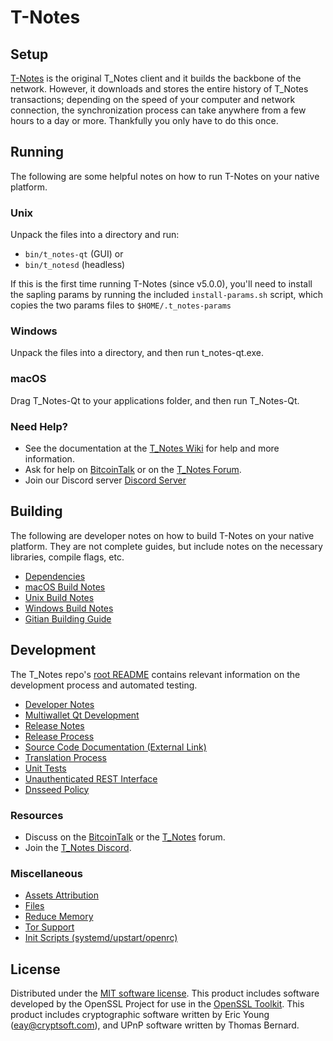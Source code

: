 T-Notes
=============

Setup
---------------------
[T-Notes](http://t_notes.org/wallet) is the original T_Notes client and it builds the backbone of the network. However, it downloads and stores the entire history of T_Notes transactions; depending on the speed of your computer and network connection, the synchronization process can take anywhere from a few hours to a day or more. Thankfully you only have to do this once.

Running
---------------------
The following are some helpful notes on how to run T-Notes on your native platform.

### Unix

Unpack the files into a directory and run:

- `bin/t_notes-qt` (GUI) or
- `bin/t_notesd` (headless)

If this is the first time running T-Notes (since v5.0.0), you'll need to install the sapling params by running the included `install-params.sh` script, which copies the two params files to `$HOME/.t_notes-params`

### Windows

Unpack the files into a directory, and then run t_notes-qt.exe.

### macOS

Drag T_Notes-Qt to your applications folder, and then run T_Notes-Qt.

### Need Help?

* See the documentation at the [T_Notes Wiki](https://github.com/T_Notes-Project/T_Notes/wiki)
for help and more information.
* Ask for help on [BitcoinTalk](https://bitcointalk.org/index.php?topic=1262920.0) or on the [T_Notes Forum](http://forum.t_notes.org/).
* Join our Discord server [Discord Server](https://discord.t_notes.org)

Building
---------------------
The following are developer notes on how to build T-Notes on your native platform. They are not complete guides, but include notes on the necessary libraries, compile flags, etc.

- [Dependencies](dependencies.md)
- [macOS Build Notes](build-osx.md)
- [Unix Build Notes](build-unix.md)
- [Windows Build Notes](build-windows.md)
- [Gitian Building Guide](gitian-building.md)

Development
---------------------
The T_Notes repo's [root README](/README.md) contains relevant information on the development process and automated testing.

- [Developer Notes](developer-notes.md)
- [Multiwallet Qt Development](multiwallet-qt.md)
- [Release Notes](release-notes.md)
- [Release Process](release-process.md)
- [Source Code Documentation (External Link)](https://www.fuzzbawls.pw/t_notes/doxygen/)
- [Translation Process](translation_process.md)
- [Unit Tests](unit-tests.md)
- [Unauthenticated REST Interface](REST-interface.md)
- [Dnsseed Policy](dnsseed-policy.md)

### Resources
* Discuss on the [BitcoinTalk](https://bitcointalk.org/index.php?topic=1262920.0) or the [T_Notes](http://forum.t_notes.org/) forum.
* Join the [T_Notes Discord](https://discord.t_notes.org).

### Miscellaneous
- [Assets Attribution](assets-attribution.md)
- [Files](files.md)
- [Reduce Memory](reduce-memory.md)
- [Tor Support](tor.md)
- [Init Scripts (systemd/upstart/openrc)](init.md)

License
---------------------
Distributed under the [MIT software license](/COPYING).
This product includes software developed by the OpenSSL Project for use in the [OpenSSL Toolkit](https://www.openssl.org/). This product includes
cryptographic software written by Eric Young ([eay@cryptsoft.com](mailto:eay@cryptsoft.com)), and UPnP software written by Thomas Bernard.
